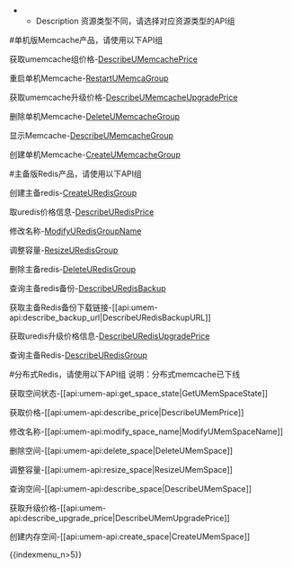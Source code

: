 * - Description 
资源类型不同，请选择对应资源类型的API组


#单机版Memcache产品，请使用以下API组

获取umemcache组价格-[DescribeUMemcachePrice](describe_umemcache_price.md)

重启单机Memcache-[RestartUMemcaGroup](reboot_umemcache_group.md)

获取umemcache升级价格-[DescribeUMemcacheUpgradePrice](describe_umemcache_upgrade_price)

删除单机Memcache-[DeleteUMemcacheGroup](delete_umemcache_group.md)

显示Memcache-[DescribeUMemcacheGroup](describe_umemcache_group.md)

创建单机Memcache-[CreateUMemcacheGroup](create_umemcache_group)


#主备版Redis产品，请使用以下API组

创建主备redis-[CreateURedisGroup](create_group.md)

取uredis价格信息-[DescribeURedisPrice](describe_u_redis_price.md)

修改名称-[ModifyURedisGroupName](modify_group_name.md)

调整容量-[ResizeURedisGroup](resize_group.md)

删除主备redis-[DeleteURedisGroup](delete_group.md)

查询主备redis备份-[DescribeURedisBackup](describe_backup.md)

获取主备Redis备份下载链接-[[api:umem-api:describe_backup_url|DescribeURedisBackupURL]]

获取uredis升级价格信息-[DescribeURedisUpgradePrice](describe_u_redis_upgrade_price.md)

查询主备Redis-[DescribeURedisGroup](describe_group.md)


#分布式Redis，请使用以下API组
说明：分布式memcache已下线
	
获取空间状态-[[api:umem-api:get_space_state|GetUMemSpaceState]]

获取价格-[[api:umem-api:describe_price|DescribeUMemPrice]]
	
修改名称-[[api:umem-api:modify_space_name|ModifyUMemSpaceName]]

删除空间-[[api:umem-api:delete_space|DeleteUMemSpace]]

调整容量-[[api:umem-api:resize_space|ResizeUMemSpace]]

查询空间-[[api:umem-api:describe_space|DescribeUMemSpace]]

获取升级价格-[[api:umem-api:describe_upgrade_price|DescribeUMemUpgradePrice]]

创建内存空间-[[api:umem-api:create_space|CreateUMemSpace]]

{{indexmenu_n>5}}
